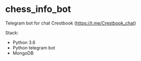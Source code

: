 # chess_info_bot

Telegram bot for chat Crestbook (https://t.me/Crestbook_chat)

Stack:
 - Python 3.6
 - Python telegram bot
 - MongoDB
